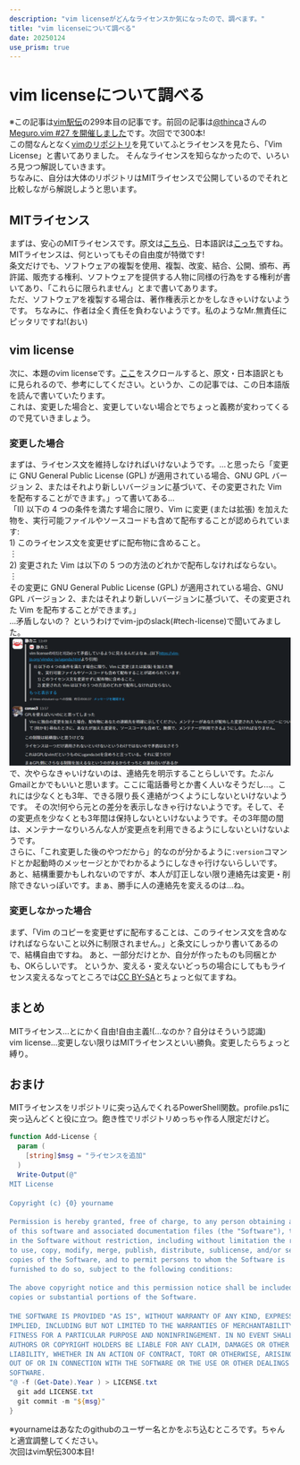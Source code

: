 ```yaml
---
description: "vim licenseがどんなライセンスか気になったので、調べます。"
title: "vim licenseについて調べる"
date: 20250124
use_prism: true
---
```

# vim licenseについて調べる
※この記事は[vim駅伝](https://vim-jp.org/ekiden/)の299本目の記事です。前回の記事は[@thinca](https://github.com/thinca)さんの[Meguro.vim #27 を開催しました](https://thinca.hatenablog.com/entry/2025/01/megurovim-27)です。次回でで300本!  
この間なんとなく[vimのリポジトリ](https://github.com/vim/vim)を見ていてふとライセンスを見たら、「Vim License」と書いてありました。
そんなライセンスを知らなかったので、いろいろ見つつ解説していきます。  
ちなみに、自分は大体のリポジトリはMITライセンスで公開しているのでそれと比較しながら解説しようと思います。
## MITライセンス
まずは、安心のMITライセンスです。原文は[こちら](https://opensource.org/license/MIT)、日本語訳は[こっち](https://licenses.opensource.jp/MIT/MIT.html)ですね。  
MITライセンスは、何といってもその自由度が特徴です!  
条文だけでも、ソフトウェアの複製を使用、複製、改変、結合、公開、頒布、再許諾、販売する権利、ソフトウェアを提供する人物に同様の行為をする権利が書いてあり、「これらに限られません」とまで書いてあります。  
ただ、ソフトウェアを複製する場合は、著作権表示とかをしなきゃいけないようです。
ちなみに、作者は全く責任を負わないようです。私のようなMr.無責任にピッタリですね!(おい)
## vim license
次に、本題のvim licenseです。[ここ](https://vim-jp.org/vimdoc-ja/uganda.html)をスクロールすると、原文・日本語訳ともに見られるので、参考にしてください。というか、この記事では、この日本語版を読んで書いていたります。  
これは、変更した場合と、変更していない場合とでちょっと義務が変わってくるので見ていきましょう。
### 変更した場合
まずは、ライセンス文を維持しなければいけないようです。…と思ったら「変更に GNU General Public License (GPL) が適用されている場合、GNU GPL バージョン 2、またはそれより新しいバージョンに基づいて、その変更された Vim を配布することができます。」って書いてある…  
「II) 以下の 4 つの条件を満たす場合に限り、Vim に変更 (または拡張) を加えた物を、実行可能ファイルやソースコードも含めて配布することが認められています:  
        1) このライセンス文を変更せずに配布物に含めること。  
              ︙  
        2) 変更された Vim は以下の 5 つの方法のどれかで配布しなければならない。  
              ︙  
          その変更に GNU General Public License (GPL) が適用されている場合、GNU GPL バージョン 2、またはそれより新しいバージョンに基づいて、その変更された Vim を配布することができます。」  
…矛盾しないの？
というわけでvim-jpのslack(#tech-license)で聞いてみました。
![slackでの会話](slack_screen.png)
で、次やらなきゃいけないのは、連絡先を明示することらしいです。たぶんGmailとかでもいいと思います。ここに電話番号とか書く人いなそうだし…。これには少なくとも3年、できる限り長く連絡がつくようにしないといけないようです。
その次!何やら元との差分を表示しなきゃ行けないようです。そして、その変更点を少なくとも3年間は保持しないといけないようです。その3年間の間は、メンテナーなりいろんな人が変更点を利用できるようにしないといけないようです。  
さらに、「これ変更した後のやつだから」的なのが分かるように`:version`コマンドとか起動時のメッセージとかでわかるようにしなきゃ行けないらしいです。  
あと、結構重要かもしれないのですが、本人が訂正しない限り連絡先は変更・削除できないっぽいです。まぁ、勝手に人の連絡先を変えるのは…ね。
### 変更しなかった場合
まず、「Vim のコピーを変更せずに配布することは、このライセンス文を含めなければならないこと以外に制限されません。」と条文にしっかり書いてあるので、結構自由ですね。
あと、一部分だけとか、自分が作ったものも同梱とかも、OKらしいです。
というか、変える・変えないどっちの場合にしてももライセンス変えるなってところでは[CC BY-SA](https://creativecommons.org/licenses/by-sa/4.0/deed.ja)とちょっと似てますね。
## まとめ
MITライセンス…とにかく自由!自由主義!(…なのか？自分はそういう認識)  
vim license…変更しない限りはMITライセンスといい勝負。変更したらちょっと縛り。  
## おまけ
MITライセンスをリポジトリに突っ込んでくれるPowerShell関数。profile.ps1に突っ込んどくと役に立つ。飽き性でリポジトリめっちゃ作る人限定だけど。
```profile.ps1
function Add-License {
  param (
    [string]$msg = "ライセンスを追加"
  )
  Write-Output(@"
MIT License

Copyright (c) {0} yourname

Permission is hereby granted, free of charge, to any person obtaining a copy
of this software and associated documentation files (the "Software"), to deal
in the Software without restriction, including without limitation the rights
to use, copy, modify, merge, publish, distribute, sublicense, and/or sell
copies of the Software, and to permit persons to whom the Software is
furnished to do so, subject to the following conditions:

The above copyright notice and this permission notice shall be included in all
copies or substantial portions of the Software.

THE SOFTWARE IS PROVIDED "AS IS", WITHOUT WARRANTY OF ANY KIND, EXPRESS OR
IMPLIED, INCLUDING BUT NOT LIMITED TO THE WARRANTIES OF MERCHANTABILITY,
FITNESS FOR A PARTICULAR PURPOSE AND NONINFRINGEMENT. IN NO EVENT SHALL THE
AUTHORS OR COPYRIGHT HOLDERS BE LIABLE FOR ANY CLAIM, DAMAGES OR OTHER
LIABILITY, WHETHER IN AN ACTION OF CONTRACT, TORT OR OTHERWISE, ARISING FROM,
OUT OF OR IN CONNECTION WITH THE SOFTWARE OR THE USE OR OTHER DEALINGS IN THE
SOFTWARE.
"@ -f (Get-Date).Year ) > LICENSE.txt
  git add LICENSE.txt
  git commit -m "${msg}"
}
```
※yournameはあなたのgithubのユーザー名とかをぶち込むところです。ちゃんと適宜調整してください。  
次回はvim駅伝300本目!
